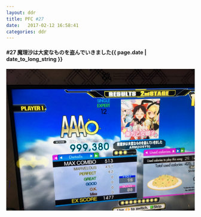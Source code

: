 ```yaml
---
layout: ddr
title: PFC #27
date:   2017-02-12 16:58:41
categories: ddr
---
```

#### **#27** 魔理沙は大変なものを盗んでいきました<span class="pull-right">{{ page.date | date_to_long_string }}</span>
![](/images/pfc/27_魔理沙は大変なものを盗んでいきました.jpg)
